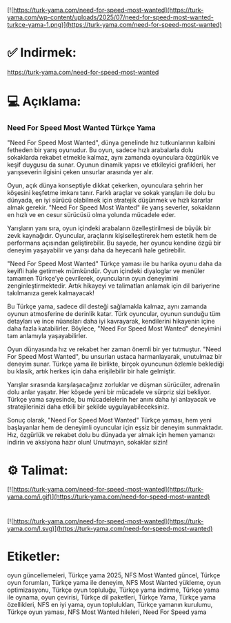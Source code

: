 [![https://turk-yama.com/need-for-speed-most-wanted](https://turk-yama.com/wp-content/uploads/2025/07/need-for-speed-most-wanted-turkce-yama-1.png)](https://turk-yama.com/need-for-speed-most-wanted)
# ✅ Indirmek:
https://turk-yama.com/need-for-speed-most-wanted
# 💻 Açıklama:
### Need For Speed Most Wanted Türkçe Yama

"Need For Speed Most Wanted", dünya genelinde hız tutkunlarının kalbini fetheden bir yarış oyunudur. Bu oyun, sadece hızlı arabalarla dolu sokaklarda rekabet etmekle kalmaz, aynı zamanda oyunculara özgürlük ve keşif duygusu da sunar. Oyunun dinamik yapısı ve etkileyici grafikleri, her yarışseverin ilgisini çeken unsurlar arasında yer alır.

Oyun, açık dünya konseptiyle dikkat çekerken, oyunculara şehrin her köşesini keşfetme imkanı tanır. Farklı araçlar ve sokak yarışları ile dolu bu dünyada, en iyi sürücü olabilmek için stratejik düşünmek ve hızlı kararlar almak gerekir. "Need For Speed Most Wanted" ile yarış severler, sokakların en hızlı ve en cesur sürücüsü olma yolunda mücadele eder.

Yarışların yanı sıra, oyun içindeki arabaların özelleştirilmesi de büyük bir zevk kaynağıdır. Oyuncular, araçlarını kişiselleştirerek hem estetik hem de performans açısından geliştirebilir. Bu sayede, her oyuncu kendine özgü bir deneyim yaşayabilir ve yarışı daha da heyecanlı hale getirebilir.

"Need For Speed Most Wanted" Türkçe yaması ile bu harika oyunu daha da keyifli hale getirmek mümkündür. Oyun içindeki diyaloglar ve menüler tamamen Türkçe’ye çevrilerek, oyuncuların oyun deneyimini zenginleştirmektedir. Artık hikayeyi ve talimatları anlamak için dil bariyerine takılmanıza gerek kalmayacak!

Bu Türkçe yama, sadece dil desteği sağlamakla kalmaz, aynı zamanda oyunun atmosferine de derinlik katar. Türk oyuncular, oyunun sunduğu tüm detayları ve ince nüansları daha iyi kavrayarak, kendilerini hikayenin içine daha fazla katabilirler. Böylece, "Need For Speed Most Wanted" deneyimini tam anlamıyla yaşayabilirler.

Oyun dünyasında hız ve rekabet her zaman önemli bir yer tutmuştur. "Need For Speed Most Wanted", bu unsurları ustaca harmanlayarak, unutulmaz bir deneyim sunar. Türkçe yama ile birlikte, birçok oyuncunun özlemle beklediği bu klasik, artık herkes için daha erişilebilir bir hale gelmiştir.

Yarışlar sırasında karşılaşacağınız zorluklar ve düşman sürücüler, adrenalin dolu anlar yaşatır. Her köşede yeni bir mücadele ve sürpriz sizi bekliyor. Türkçe yama sayesinde, bu mücadelelerin her anını daha iyi anlayacak ve stratejilerinizi daha etkili bir şekilde uygulayabileceksiniz.

Sonuç olarak, "Need For Speed Most Wanted" Türkçe yaması, hem yeni başlayanlar hem de deneyimli oyuncular için eşsiz bir deneyim sunmaktadır. Hız, özgürlük ve rekabet dolu bu dünyada yer almak için hemen yamanızı indirin ve aksiyona hazır olun! Unutmayın, sokaklar sizin!
# ⚙️ Talimat:
[![https://turk-yama.com/need-for-speed-most-wanted](https://turk-yama.com/i.gif)](https://turk-yama.com/need-for-speed-most-wanted)
#
[![https://turk-yama.com/need-for-speed-most-wanted](https://turk-yama.com/l.svg)](https://turk-yama.com/need-for-speed-most-wanted)
# Etiketler:
oyun güncellemeleri, Türkçe yama 2025, NFS Most Wanted güncel, Türkçe oyun forumları, Türkçe yama ile deneyim, NFS Most Wanted yükleme, oyun optimizasyonu, Türkçe oyun topluluğu, Türkçe yama indirme, Türkçe yama ile oynama, oyun çevirisi, Türkçe dil paketleri, Türkçe Yama, Türkçe yama özellikleri, NFS en iyi yama, oyun toplulukları, Türkçe yamanın kurulumu, Türkçe oyun yaması, NFS Most Wanted hileleri, Need For Speed yama



